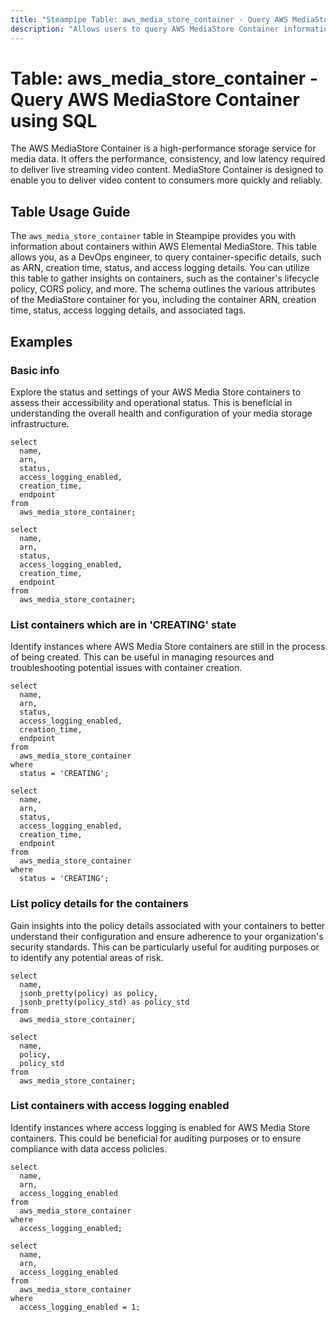 ```yaml
---
title: "Steampipe Table: aws_media_store_container - Query AWS MediaStore Container using SQL"
description: "Allows users to query AWS MediaStore Container information, including ARN, creation time, status, and access logging details."
---
```


# Table: aws_media_store_container - Query AWS MediaStore Container using SQL

The AWS MediaStore Container is a high-performance storage service for media data. It offers the performance, consistency, and low latency required to deliver live streaming video content. MediaStore Container is designed to enable you to deliver video content to consumers more quickly and reliably.

## Table Usage Guide

The `aws_media_store_container` table in Steampipe provides you with information about containers within AWS Elemental MediaStore. This table allows you, as a DevOps engineer, to query container-specific details, such as ARN, creation time, status, and access logging details. You can utilize this table to gather insights on containers, such as the container's lifecycle policy, CORS policy, and more. The schema outlines the various attributes of the MediaStore container for you, including the container ARN, creation time, status, access logging details, and associated tags.

## Examples

### Basic info
Explore the status and settings of your AWS Media Store containers to assess their accessibility and operational status. This is beneficial in understanding the overall health and configuration of your media storage infrastructure.

```sql+postgres
select
  name,
  arn,
  status,
  access_logging_enabled,
  creation_time,
  endpoint
from
  aws_media_store_container;
```

```sql+sqlite
select
  name,
  arn,
  status,
  access_logging_enabled,
  creation_time,
  endpoint
from
  aws_media_store_container;
```

### List containers which are in 'CREATING' state
Identify instances where AWS Media Store containers are still in the process of being created. This can be useful in managing resources and troubleshooting potential issues with container creation.

```sql+postgres
select
  name,
  arn,
  status,
  access_logging_enabled,
  creation_time,
  endpoint
from
  aws_media_store_container
where
  status = 'CREATING';
```

```sql+sqlite
select
  name,
  arn,
  status,
  access_logging_enabled,
  creation_time,
  endpoint
from
  aws_media_store_container
where
  status = 'CREATING';
```

### List policy details for the containers
Gain insights into the policy details associated with your containers to better understand their configuration and ensure adherence to your organization's security standards. This can be particularly useful for auditing purposes or to identify any potential areas of risk.

```sql+postgres
select
  name,
  jsonb_pretty(policy) as policy,
  jsonb_pretty(policy_std) as policy_std
from
  aws_media_store_container;
```

```sql+sqlite
select
  name,
  policy,
  policy_std
from
  aws_media_store_container;
```

### List containers with access logging enabled
Identify instances where access logging is enabled for AWS Media Store containers. This could be beneficial for auditing purposes or to ensure compliance with data access policies.

```sql+postgres
select
  name,
  arn,
  access_logging_enabled
from
  aws_media_store_container
where
  access_logging_enabled;
```

```sql+sqlite
select
  name,
  arn,
  access_logging_enabled
from
  aws_media_store_container
where
  access_logging_enabled = 1;
```